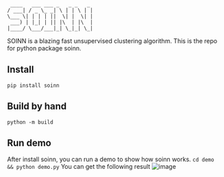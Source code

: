 ```
 ____   ___ ___ _   _ _   _ 
/ ___| / _ \_ _| \ | | \ | |
\___ \| | | | ||  \| |  \| |
 ___) | |_| | || |\  | |\  |
|____/ \___/___|_| \_|_| \_|

```
SOINN is a blazing fast unsupervised clustering algorithm.
This is the repo for python package soinn.


## Install
`
pip install soinn
`

## Build by hand
`
python -m build
`

## Run demo
After install soinn, you can run a demo to show how soinn works.
`
cd demo && python demo.py
`
You can get the following result
![image](https://github.com/uestc-lfs/soinn/blob/master/demo/result.png)
